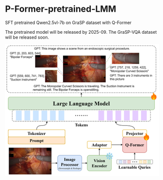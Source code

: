 # P-Former-pretrained-LMM
SFT pretrained Qwen2.5vl-7b on GraSP dataset with Q-Former

The pretrained model will be released by 2025-09. 
The GraSP-VQA dataset will be released soon.

<div align="center">
  <img src="structure.png"/>
</div><br/>
